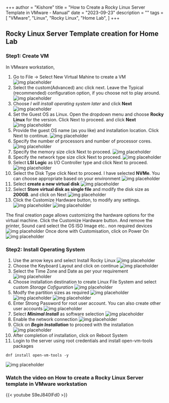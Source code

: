 +++
author = "Kishore"
title = "How to Create a Rocky Linux Server Template in VMware - Manual"
date = "2023-09-23"
description = ""
tags = [
    "VMware",
    "Linux",
    "Rocky Linux",
    "Home Lab",
]
+++

## Rocky Linux Server Template creation for Home Lab

### Step1: Create VM
In VMware workstation,

1. Go to File -> Select New Virtual Mahine to create a VM
![img placeholder](/images/vm1/001.png " ")
2. Select the custom(Advanced) anc click next. Leave the Typical (recommended) configuration option, if you choose not to play around.
![img placeholder](/images/vm1/002.png " ")
3. Choose *I will install operating system later* and click **Next**
![img placeholder](/images/vm1/003.png " ")
4. Set the Guest OS as Linux. Open the dropdown menu and choose **Rocky Linux** for the version. Click Next to proceed. and click **Next**
![img placeholder](/images/vm1/004.png " ")
5. Provide the guest OS name (as you like) and installation location. Click Next to continue.
![img placeholder](/images/vm1/005.png " ")
6. Specify the number of processors and number of processor cores.
![img placeholder](/images/vm1/006.png " ")
7. Specify the memory size click Next to proceed.
![img placeholder](/images/vm1/007.png " ")
8. Specify the network type size click Next to proceed.
![img placeholder](/images/vm1/008.png " ")
9. Select **LSI Logic** as I/O Controller type and click Next to proceed.
![img placeholder](/images/vm1/009.png " ")
10. Select the Disk Type click Next to proceed. I have selected **NVMe**. You can choose appropriate based on your environment
![img placeholder](/images/vm1/010.png " ")
11. Select **create a new virtual disk**
![img placeholder](/images/vm1/011.png " ")
12. Select **Store virtual disk as single file** and modify the disk size as **200GB**. and click on Next
![img placeholder](/images/vm1/012.png " ")
13.  Click the Customize Hardware button, to modify any settings.
![img placeholder](/images/vm1/013.png " ")
![img placeholder](/images/vm1/014.png " ")

The final creation page allows customizing the hardware options for the virtual machine. Click the Customize Hardware button. And remove the printer, Sound card select the OS ISO Image etc.. non required devices
![img placeholder](/images/vm1/015.png " ")
Once done with Customisation, click on Power On
![img placeholder](/images/vm1/016.png " ")

### Step2: Install Operating System

1. Use the arrow keys and select Install Rocky Linux
![img placeholder](/images/vm1/017.png " ")
2. Choose the Keyboard Layout and click on continue
![img placeholder](/images/vm1/018.png " ")
3. Select the Time Zone and Date as per your requirement
![img placeholder](/images/vm1/019.png " ")
4. Choose installation destination to create Linux File System and select custom *Storage Cofiguration*
![img placeholder](/images/vm1/020.png " ")
5. Modfy the partition sizes as required
![img placeholder](/images/vm1/021.png " ")
![img placeholder](/images/vm1/022.png " ")
![img placeholder](/images/vm1/023.png " ")
6. Enter Strong Password for root user account. You can also create other user accounts
![img placeholder](/images/vm1/025.png " ")
7. Select ***Minimal Install*** as software selection
![img placeholder](/images/vm1/024.png " ")
8. Enable the network connection
![img placeholder](/images/vm1/026.png " ")
9. Click on ***Begin Installation*** to proceed with the installation
![img placeholder](/images/vm1/027.png " ")
10. After completion of installation, click on Reboot System
11. Login to the server using root credentials and install open-vm-tools packages
```
dnf install open-vm-tools -y
```
![img placeholder](/images/vm1/028.png " ")

### Watch the video on How to create a Rocky Linux Server template in VMware workstation

{{< youtube S9eJ840lFd0 >}}

<br>